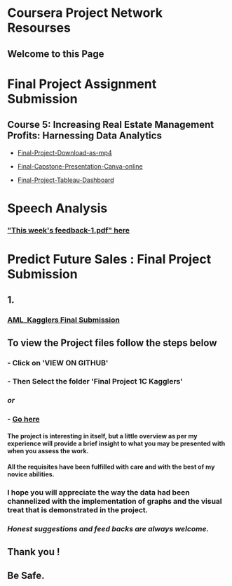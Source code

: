# Coursera Project Network Resourses

## Welcome to this Page

# Final Project Assignment Submission
## Course 5: Increasing Real Estate Management Profits: Harnessing Data Analytics

- [Final-Project-Download-as-mp4](https://github.com/MehaRima/Coursera_Project_Network_Resourses/blob/master/Excel-to-MySQL-Analytic-Techniques-for-Business/Excel-to-MySQL-Analytic-Techniques-for-Business-master/5%20-%20Increasing%20Real%20Estate%20Management%20Profits_%20Harnessing%20Data%20Analytics/Excel-Capstone_Final%20project-Presentation.mp4)

- [Final-Capstone-Presentation-Canva-online](https://www.canva.com/design/DAEFux2P1RE/HKg60lUislIBEJ89AUT_-A/view?utm_content=DAEFux2P1RE&utm_campaign=designshare&utm_medium=link&utm_source=publishsharelink)

- [Final-Project-Tableau-Dashboard](https://public.tableau.com/views/Capstone-Project-HarnessingDataAnalytics/CapstoneOverview?:language=en&:display_count=y&:origin=viz_share_link)

# Speech Analysis

### ["This week's feedback-1.pdf" here](https://meharima.github.io/Coursera_Project_Network_Resourses/This%20week's%20feedback-1.pdf)  


# Predict Future Sales : Final Project Submission


## 1.
### [AML_Kagglers Final Submission](https://meharima.github.io/Coursera_Project_Network_Resourses/Final%20Project%201C%20Kagglers/) 


## To view the Project files  follow the steps below

###  - Click on 'VIEW ON GITHUB'

###  - Then Select the folder 'Final Project 1C Kagglers'

### _or_
 
### - [Go here](https://github.com/MehaRima/Coursera_Project_Network_Resourses/tree/master/Final%20Project%201C%20Kagglers) 


#### The project is interesting in itself, but a little overview as per my experience will provide a brief insight to what you may be presented with when you assess the work.

#### All the requisites have been fulfilled with care and with the best of my novice abilities.

### I hope you will appreciate the way the data had been channelized with the implementation of  graphs and the visual treat that is demonstrated in the project.

### *Honest suggestions and feed backs are always welcome.*

## Thank you !
## Be Safe.
